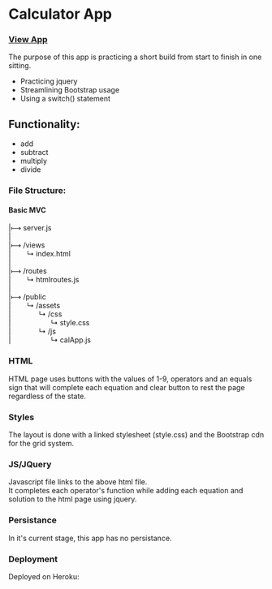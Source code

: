 # Calculator App

### [View App](https://cryptic-brushlands-31769.herokuapp.com/)

The purpose of this app is practicing a short build from start to finish in one sitting. 

- Practicing jquery
- Streamlining Bootstrap usage
- Using a switch() statement

## Functionality:

- add
- subtract
- multiply 
- divide

### File Structure:

#### Basic MVC
|&#10236; server.js<br> 
|<br>
|&#10236; /views<br>
|&nbsp;&nbsp;&nbsp;&nbsp;&nbsp;&nbsp;&nbsp;&nbsp;&#8627; index.html<br>
|<br>
|&#10236; /routes<br>
|&nbsp;&nbsp;&nbsp;&nbsp;&nbsp;&nbsp;&nbsp;&nbsp;&#8627; htmlroutes.js<br>
|<br>
|&#10236; /public<br>
|&nbsp;&nbsp;&nbsp;&nbsp;&nbsp;&nbsp;&nbsp;&nbsp;&#8627; /assets<br>
|&nbsp;&nbsp;&nbsp;&nbsp;&nbsp;&nbsp;&nbsp;&nbsp;&nbsp;&nbsp;&nbsp;&nbsp;&nbsp;&nbsp;&#8627; /css<br>
|&nbsp;&nbsp;&nbsp;&nbsp;&nbsp;&nbsp;&nbsp;&nbsp;&nbsp;&nbsp;&nbsp;&nbsp;&nbsp;&nbsp;&nbsp;&nbsp;&nbsp;&nbsp;&nbsp;&nbsp;&#8627; style.css<br>
|&nbsp;&nbsp;&nbsp;&nbsp;&nbsp;&nbsp;&nbsp;&nbsp;&nbsp;&nbsp;&nbsp;&nbsp;&nbsp;&nbsp;&#8627; /js<br>
|&nbsp;&nbsp;&nbsp;&nbsp;&nbsp;&nbsp;&nbsp;&nbsp;&nbsp;&nbsp;&nbsp;&nbsp;&nbsp;&nbsp;&nbsp;&nbsp;&nbsp;&nbsp;&nbsp;&nbsp;&#8627; calApp.js<br>



### HTML
HTML page uses buttons with the values of 1-9, operators and an equals sign that will complete each equation and clear button to rest the page regardless of the state.

### Styles
The layout is done with a linked stylesheet (style.css) and the Bootstrap cdn for the grid system.

### JS/JQuery
Javascript file links to the above html file.   
It completes each operator's function while adding each equation and solution to the html page using jquery.

### Persistance
In it's current stage, this app has no persistance.

### Deployment
Deployed on Heroku:


